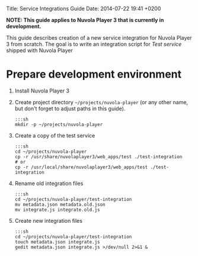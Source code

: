 Title: Service Integrations Guide
Date: 2014-07-22 19:41 +0200


**NOTE: This guide applies to Nuvola Player 3 that is currently in development.**

This guide describes creation of a new service integration for Nuvola Player 3 from scratch. The
goal is to write an integration script for *Test service* shipped with Nuvola Player

Prepare development environment
===============================

 1. Install Nuvola Player 3
 2. Create project directory `~/projects/nuvola-player` (or any other name, but don't forget to
    adjust paths in this guide).
    
        :::sh
        mkdir -p ~/projects/nuvola-player
     
 3. Create a copy of the test service
    
        :::sh
        cd ~/projects/nuvola-player
        cp -r /usr/share/nuvolaplayer3/web_apps/test ./test-integration
        # or
        cp -r /usr/local/share/nuvolaplayer3/web_apps/test ./test-integration
    
 4. Rename old integration files
    
        :::sh
        cd ~/projects/nuvola-player/test-integration
        mv metadata.json metadata.old.json
        mv integrate.js integrate.old.js
    
 5. Create new integration files
    
        :::sh
        cd ~/projects/nuvola-player/test-integration
        touch metadata.json integrate.js
        gedit metadata.json integrate.js >/dev/null 2>&1 &

